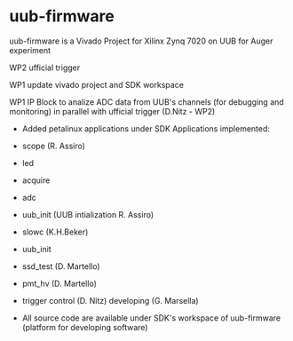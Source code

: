 # uub-firmware
uub-firmware is a Vivado Project for Xilinx Zynq 7020 on UUB for Auger experiment

WP2 ufficial trigger

WP1 update vivado project and SDK workspace

WP1 IP Block to analize ADC data from UUB's channels (for debugging and monitoring) in parallel with ufficial trigger (D.Nitz - WP2)
- Added petalinux applications under SDK 
Applications implemented:

- scope (R. Assiro)
- led
- acquire
- adc
- uub_init (UUB intialization R. Assiro)
- slowc (K.H.Beker)
- uub_init
- ssd_test (D. Martello)
- pmt_hv (D. Martello)
- trigger control (D. Nitz) developing (G. Marsella)
- All source code are available under SDK's workspace of uub-firmware (platform for developing software)

